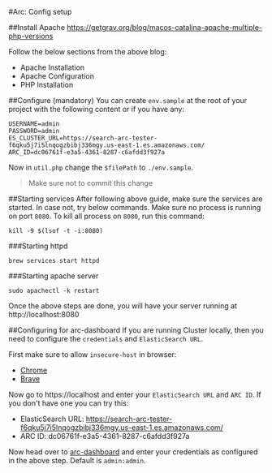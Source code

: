 #Arc: Config setup

##Install Apache
https://getgrav.org/blog/macos-catalina-apache-multiple-php-versions

Follow the below sections from the above blog:

- Apache Installation
- Apache Configuration
- PHP Installation

##Configure (mandatory)
You can create `env.sample` at the root of your project with the following content or if you have any:
```dotenv
USERNAME=admin
PASSWORD=admin
ES_CLUSTER_URL=https://search-arc-tester-f6qku5j7i5lnqogzbibj336mgy.us-east-1.es.amazonaws.com/
ARC_ID=dc06761f-e3a5-4361-8287-c6afdd3f927a
```
Now in `util.php` change the `$filePath` to `./env.sample`. 

> Make sure not to commit this change

##Starting services
After following above guide, make sure the services are started. In case not, try below commands. Make sure no process is running on port `8080`.
To kill all process on `8080`, run this command:
```shell script
kill -9 $(lsof -t -i:8080)
```

###Starting httpd
```shell script
brew services start httpd
```

###Starting apache server
```shell script
sudo apachectl -k restart
```

Once the above steps are done, you will have your server running at http://localhost:8080

##Configuring for arc-dashboard
If you are running Cluster locally, then you need to configure the `credentials` and `ElasticSearch URL`.

First make sure to allow `insecure-host` in browser: 
- [Chrome](chrome://flags/#allow-insecure-localhost)
- [Brave](brave://flags/#allow-insecure-localhost)

Now go to https://localhost and enter your `ElasticSearch URL` and `ARC ID`. If you don't have one you can try this:
- ElasticSearch URL: https://search-arc-tester-f6qku5j7i5lnqogzbibj336mgy.us-east-1.es.amazonaws.com/
- ARC ID: dc06761f-e3a5-4361-8287-c6afdd3f927a

Now head over to [arc-dashboard](https://arc-dashboard.appbase.io/?url=http://localhost:8080) and enter your credentials as configured in the above step. Default is `admin:admin`.
